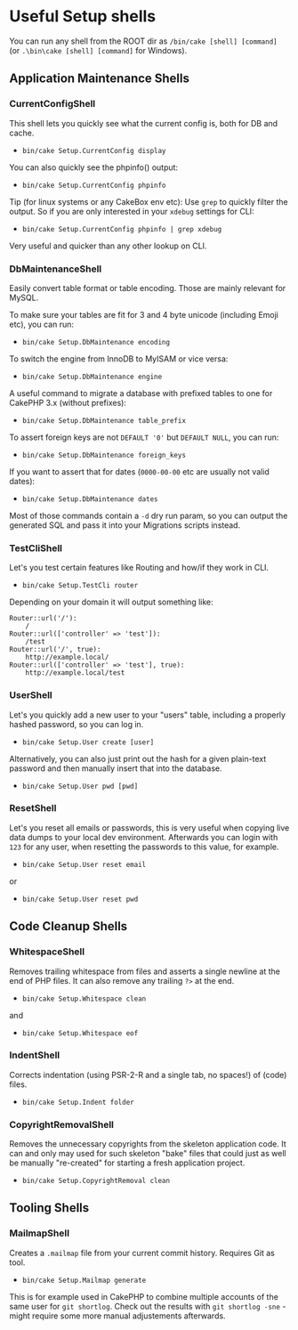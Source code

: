 # Useful Setup shells

You can run any shell from the ROOT dir as `/bin/cake [shell] [command]` (or `.\bin\cake [shell] [command]` for Windows).


## Application Maintenance Shells

### CurrentConfigShell
This shell lets you quickly see what the current config is, both for DB and cache.

- `bin/cake Setup.CurrentConfig display`

You can also quickly see the phpinfo() output:

- `bin/cake Setup.CurrentConfig phpinfo`

Tip (for linux systems or any CakeBox env etc): Use `grep` to quickly filter the output.
So if you are only interested in your `xdebug` settings for CLI:

- `bin/cake Setup.CurrentConfig phpinfo | grep xdebug`

Very useful and quicker than any other lookup on CLI.

### DbMaintenanceShell
Easily convert table format or table encoding. Those are mainly relevant for MySQL.

To make sure your tables are fit for 3 and 4 byte unicode (including Emoji etc), you can run:

- `bin/cake Setup.DbMaintenance encoding`

To switch the engine from InnoDB to MyISAM or vice versa:

- `bin/cake Setup.DbMaintenance engine`

A useful command to migrate a database with prefixed tables to one for CakePHP 3.x (without prefixes):

- `bin/cake Setup.DbMaintenance table_prefix`

To assert foreign keys are not `DEFAULT '0'` but `DEFAULT NULL`, you can run:

- `bin/cake Setup.DbMaintenance foreign_keys`

If you want to assert that for dates (`0000-00-00` etc are usually not valid dates):

- `bin/cake Setup.DbMaintenance dates`

Most of those commands contain a `-d` dry run param, so you can output the generated SQL and pass it into your Migrations scripts instead.


### TestCliShell
Let's you test certain features like Routing and how/if they work in CLI.

- `bin/cake Setup.TestCli router`

Depending on your domain it will output something like:
```
Router::url('/'):
	/
Router::url(['controller' => 'test']):
	/test
Router::url('/', true):
	http://example.local/
Router::url(['controller' => 'test'], true):
	http://example.local/test
```

### UserShell
Let's you quickly add a new user to your "users" table, including a properly hashed password, so
you can log in.

- `bin/cake Setup.User create [user]`

Alternatively, you can also just print out the hash for a given plain-text password and then manually insert that into the database.

- `bin/cake Setup.User pwd [pwd]`

### ResetShell
Let's you reset all emails or passwords, this is very useful when copying live data dumps to your local dev
environment. Afterwards you can login with `123` for any user, when resetting the passwords to this value, for example.

- `bin/cake Setup.User reset email`

or

- `bin/cake Setup.User reset pwd`

## Code Cleanup Shells

### WhitespaceShell
Removes trailing whitespace from files and asserts a single newline at the end of PHP files.
It can also remove any trailing `?>` at the end.

- `bin/cake Setup.Whitespace clean`

and

- `bin/cake Setup.Whitespace eof`

### IndentShell
Corrects indentation (using PSR-2-R and a single tab, no spaces!) of (code) files.

- `bin/cake Setup.Indent folder `

### CopyrightRemovalShell
Removes the unnecessary copyrights from the skeleton application code.
It can and only may used for such skeleton "bake" files that could just as well be manually "re-created" for starting a fresh application project.

- `bin/cake Setup.CopyrightRemoval clean`

## Tooling Shells

### MailmapShell
Creates a `.mailmap` file from your current commit history. Requires Git as tool.

- `bin/cake Setup.Mailmap generate`

This is for example used in CakePHP to combine multiple accounts of the same user for `git shortlog`.
Check out the results with `git shortlog -sne` - might require some more manual adjustements afterwards.
